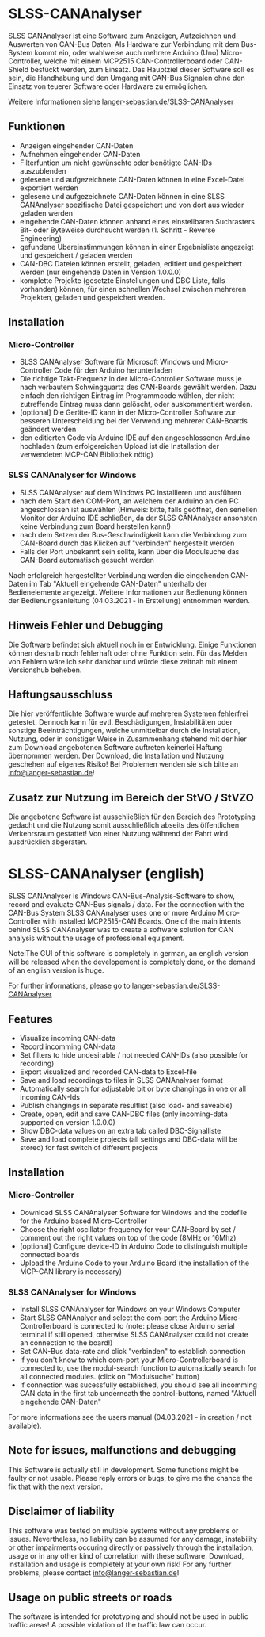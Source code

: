 # SLSS-CANAnalyser
SLSS CANAnalyser ist eine Software zum Anzeigen, Aufzeichnen und Auswerten von CAN-Bus Daten. Als Hardware zur Verbindung mit dem Bus-System kommt ein, oder wahlweise auch mehrere Arduino (Uno) Micro-Controller, welche mit einem MCP2515 CAN-Controllerboard oder CAN-Shield bestückt werden, zum Einsatz. Das Hauptziel dieser Software soll es sein, die Handhabung und den Umgang mit CAN-Bus Signalen ohne den Einsatz von teuerer Software oder Hardware zu ermöglichen.

Weitere Informationen siehe [langer-sebastian.de/SLSS-CANAnalyser](https://www.langer-sebastian.de/slss-cananalyser/)
  
## Funktionen

- Anzeigen eingehender CAN-Daten
- Aufnehmen eingehender CAN-Daten
- Filterfuntion um nicht gewünschte oder benötigte CAN-IDs auszublenden
- gelesene und aufgezeichnete CAN-Daten können in eine Excel-Datei exportiert werden
- gelesene und aufgezeichnete CAN-Daten können in eine SLSS CANAnalyser spezifische Datei gespeichert und von dort aus wieder geladen werden
- eingehende CAN-Daten können anhand eines einstellbaren Suchrasters Bit- oder Byteweise durchsucht werden (1. Schritt - Reverse Engineering)
- gefundene Übereinstimmungen können in einer Ergebnisliste angezeigt und gespeichert / geladen werden
- CAN-DBC Dateien können erstellt, geladen, editiert und gespeichert werden (nur eingehende Daten in Version 1.0.0.0)
- komplette Projekte (gesetzte Einstellungen und DBC Liste, falls vorhanden) können, für einen schnellen Wechsel zwischen mehreren Projekten, geladen und gespeichert werden.  


## Installation

### Micro-Controller
- SLSS CANAnalyser Software für Microsoft Windows und Micro-Controller Code für den Arduino herunterladen 
- Die richtige Takt-Frequenz in der Micro-Controller Software muss je nach verbautem Schwingquartz des CAN-Boards gewählt werden. Dazu einfach den richtigen Eintrag im Programmcode wählen, der nicht zutreffende Eintrag muss dann gelöscht, oder auskommentiert werden. 
- [optional] Die Geräte-ID kann in der Micro-Controller Software zur besseren Unterscheidung bei der Verwendung mehrerer CAN-Boards geändert werden  
- den editierten Code via Arduino IDE auf den angeschlossenen Arduino hochladen (zum erfolgereichen Upload ist die Installation der verwendeten MCP-CAN Bibliothek nötig)

### SLSS CANAnalyser for Windows
- SLSS CANAnalyser auf dem Windows PC installieren und ausführen
- nach dem Start den COM-Port, an welchem der Arduino an den PC angeschlossen ist auswählen (Hinweis: bitte, falls geöffnet, den seriellen Monitor der Arduino IDE schließen, da der SLSS CANAnalyser ansonsten keine Verbindung zum Board herstellen kann!)
- nach dem Setzen der Bus-Geschwindigkeit kann die Verbindung zum CAN-Board durch das Klicken auf "verbinden" hergestellt werden
- Falls der Port unbekannt sein sollte, kann über die Modulsuche das CAN-Board automatisch gesucht werden

Nach erfolgreich hergestellter Verbindung werden die eingehenden CAN-Daten im Tab "Aktuell eingehende CAN-Daten" unterhalb der Bedienelemente angezeigt. 
Weitere Informationen zur Bedienung können der Bedienungsanleitung (04.03.2021 - in Erstellung) entnommen werden.


## Hinweis Fehler und Debugging

Die Software befindet sich aktuell noch in er Entwicklung. Einige Funktionen können deshalb noch fehlerhaft oder ohne Funktion sein. Für das Melden von Fehlern wäre ich sehr dankbar und würde diese zeitnah mit einem Versionshub beheben.


## Haftungsausschluss

Die hier veröffentlichte Software wurde auf mehreren Systemen fehlerfrei getestet. Dennoch kann für evtl. Beschädigungen, Instabilitäten oder sonstige Beeinträchtigungen, welche unmittelbar durch die Installation, Nutzung, oder in sonstiger Weise in Zusammenhang stehend mit der hier zum Download angebotenen Software auftreten keinerlei Haftung übernommen werden. Der Download, die Installation und Nutzung geschehen auf eigenes Risiko! Bei Problemen wenden sie sich bitte an info@langer-sebastian.de!


## Zusatz zur Nutzung im Bereich der StVO / StVZO

Die angebotene Software ist ausschließlich für den Bereich des Prototyping gedacht und die Nutzung somit ausschließlich abseits des öffentlichen Verkehrsraum gestattet! Von einer Nutzung während der Fahrt wird ausdrücklich abgeraten. 







# SLSS-CANAnalyser (english)
SLSS CANAnalyser is Windows CAN-Bus-Analysis-Software to show, record and evaluate CAN-Bus signals / data. For the connection with the CAN-Bus System SLSS CANAnalyser uses one or more Arduino Micro-Controller with installed MCP2515-CAN Boards. One of the main intents behind SLSS CANAnalyser was to create a software solution for CAN analysis without the usage of professional equipment. 

Note:The GUI of this software is completely in german, an english version will be released when the developement is completely done, or  the demand of an english version is huge. 

For further informations, please go to [langer-sebastian.de/SLSS-CANAnalyser](https://www.langer-sebastian.de/slss-cananalyser/)

## Features

- Visualize incoming CAN-data
- Record incomming CAN-data 
- Set filters to hide undesirable / not needed CAN-IDs (also possible for recording)
- Export visualized and recorded CAN-data to Excel-file
- Save and load recordings to files in SLSS CANAnalyser format
- Automatically search for adjustable bit or byte changings in one or all incoming CAN-Ids
- Publish changings in separate resultlist (also load- and saveable)
- Create, open, edit and save CAN-DBC files (only incoming-data supported on version 1.0.0.0)  
- Show DBC-data values on an extra tab called DBC-Signalliste
- Save and load complete projects (all settings and DBC-data will be stored) for fast switch of different projects   


## Installation

### Micro-Controller
- Download SLSS CANAnalyser Software for Windows and the codefile for the Arduino based Micro-Controller
- Choose the right oscillator-frequency for your CAN-Board by set / comment out the right values on top of the code (8MHz or 16Mhz)
- [optional] Configure device-ID in Arduino Code to distinguish multiple connected boards
- Upload the Arduino Code to your Arduino Board (the installation of the MCP-CAN library is necessary)

### SLSS CANAnalyser for Windows
- Install SLSS CANAnalyser for Windows on your Windows Computer
- Start SLSS CANAnalyer and select the com-port the Arduino Micro-Controllerboard is connected to (note: please close Arduino serial terminal if still opened, otherwise SLSS CANAnalyser could not create an connection to the board!)
- Set CAN-Bus data-rate and click "verbinden" to establish connection 
- If you don't know to which com-port your Micro-Controllerboard is connected to, use the modul-search function to automatically search for all connected modules. (click on "Modulsuche" button)
- If connection was sucessfully established, you should see all incomming CAN data in the first tab underneath the control-buttons, named "Aktuell eingehende CAN-Daten"

For more informations see the users manual (04.03.2021 - in creation / not available).

## Note for issues, malfunctions and debugging 

This Software is actually still in development. Some functions might be faulty or not usable. Please reply errors or bugs, to give me the chance the fix that with the next version.


## Disclaimer of liability

This software was tested on multiple systems without any problems or issues. Nevertheless, no liability can be assumed for any damage, instability or other impairments occuring directly or passively through the installation, usage or in any other kind of correlation with these software. Download, installation and usage is completely 
at your own risk! For any further problems, please contact info@langer-sebastian.de!


## Usage on public streets or roads

The software is intended for prototyping and should not be used in public traffic areas! A possible violation of the traffic law can occur. 


